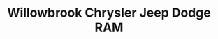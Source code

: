 ---
title: "Willowbrook Chrysler Jeep Dodge RAM"
url: /langley/willowbrook-chrysler-jeep-dodge-ram/
shop: Autohaus
---